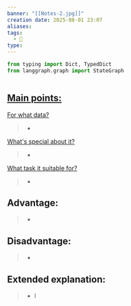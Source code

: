 ```yaml
---
banner: "[[Notes-2.jpg]]"
creation date: 2025-08-01 23:07
aliases:
tags:
  - 🤖
type:
---
```


```python
from typing import Dict, TypedDict
from langgraph.graph import StateGraph



```
## <u>Main points:</u>
<u>For what data?</u>
> -
<u>What's special about it?</u>
> -
<u>What task it suitable for?</u>
> -

## Advantage:
> - 

## Disadvantage:
> - 

## Extended explanation:
> - l



